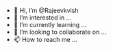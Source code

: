 - 👋 Hi, I’m @Rajeevkvish
- 👀 I’m interested in ...
- 🌱 I’m currently learning ...
- 💞️ I’m looking to collaborate on ...
- 📫 How to reach me ...

<!---
Rajeevkvish/Rajeevkvish is a ✨ special ✨ repository because its `README.md` (this file) appears on your GitHub profile.
You can click the Preview link to take a look at your changes.
--->
